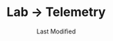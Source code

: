 ---
layout: telemetry.njk
title: Lab → Telemetry
date: Last Modified
intro: I'm experimenting with different ways to track how I spend my time; the results are below.
practice:
    - music:
        - date: 2021-01-01
          minutes: 205
          notes: Learning and documenting the controls of the Korg Volca Sample
        - date: 2021-01-02
          minutes: 85
          notes: Learning and documenting the controls of the Korg Volca Sample
        - date: 2021-01-03
          minutes: 15
          notes: Learning music theory
        - date: 2021-01-13
          minutes: 15
          notes: Documenting the controls of the Korg Volca Sample
        - date: 2021-01-14
          minutes: 10
          notes: Listening to previous recordings
        - date: 2021-01-15
          minutes: 30
          notes: Setting up gear and playing around
        - date: 2021-01-16
          minutes: 240
          notes: Recording with Microcosm and research for project
        - date: 2021-01-18
          minutes: 20
          notes: Researching PCM
        - date: 2021-01-19
          minutes: 45
          notes: Researching recording gear and recording samples
        - date: 2021-01-23
          minutes: 300
          notes: Recording samples
        - date: 2021-01-24
          minutes: 540
          notes: Recording samples
        - date: 2021-01-26
          minutes: 120
          notes: Recording samples
        - date: 2021-01-27
          minutes: 120
          notes: Recording samples
        - date: 2021-02-01
          minutes: 60
          notes: Exporting samples and planning music project
        - date: 2021-02-06
          minutes: 150
          notes: Recording music
    - coding:
        - date: 2021-01-01
          minutes: 200
          notes: Working on my website
        - date: 2021-01-02
          minutes: 200
          notes: Working on my website
        - date: 2021-01-02
          minutes: 50
          notes: Working on my website
        - date: 2021-01-05
          minutes: 35
          notes: Working on my website
        - date: 2021-01-06
          minutes: 5
          notes: Working on my website
        - date: 2021-01-07
          minutes: 30
          notes: Working on my website
        - date: 2021-01-08
          minutes: 10
          notes: Working on my website
        - date: 2021-01-09
          minutes: 55
          notes: Working on my website
        - date: 2021-01-10
          minutes: 10
          notes: Working on my website
        - date: 2021-01-12
          minutes: 5
          notes: Working on my website
        - date: 2021-01-17
          minutes: 240
          notes: Working on my website
        - date: 2021-01-18
          minutes: 60
          notes: Working on my website
        - date: 2021-01-25
          minutes: 180
          notes: Working on my website
        - date: 2021-01-30
          minutes: 60
          notes: Working on my website
        - date: 2021-02-06
          minutes: 60
          notes: Working on FEMICOM site redesign
        - date: 2021-02-13
          minues: 15
          notes: Working on FEMICON site redesign
        - date: 2021-02-17
          minutes: 15
          notes: Working on FEMICOM site redesign
        - date: 2021-02-18
          minutes: 120
          notes: Working on FEMICOM site redesign
reading:
    - title: Design as Art
      author: Bruno Munari
      year: 1966
      progress:
        - date: 2021-01-01
          percent: 10
        - date: 2021-01-02
          percent: 17
        - date: 2021-01-04
          percent: 19
        - date: 2021-01-05
          percent: 24
        - date: 2021-01-06
          percent: 29
        - date: 2021-01-07
          percent: 51
        - date: 2021-01-08
          percent: 59
        - date: 2021-01-09
          percent: 100
    - title: Music Theory for Electronic Music Producers
      author: J. Anthony Allen
      year: 2018
      progress:
        - date: 2021-01-02
          percent: 7
        - date: 2021-01-03
          percent: 22
        - date: 2021-01-04
          percent: 30
        - date: 2021-01-05
          percent: 32
        - date: 2021-01-06
          percent: 33
        - date: 2021-01-09
          percent: 39
        - date: 2021-01-10
          percent: 43
        - date: 2021-01-12
          percent: 50
        - date: 2021-01-13
          percent: 51
        - date: 2021-01-15
          percent: 55
        - date: 2021-01-20
          percent: 58
        - date: 2021-01-23
          percent: 65
        - date: 2021-01-24
          percent: 70
        - date: 2021-01-31
          percent: 74
        - date: 2021-02-02
          percent: 100
    - title: The Curated Closet
      author: Anuschka Rees
      year: 2016
      progress:
        - date: 2021-01-11
          percent: 19
        - date: 2021-01-12
          percent: 22
        - date: 2021-01-20
          percent: 28
        - date: 2021-01-24
          percent: 31
        - date: 2021-01-25
          percent: 34
        - date: 2021-01-30
          percent: 38
        - date: 2021-02-02
          percent: 44
        - date: 2021-02-08
          percent: 54
        - date: 2021-02-11
          percent: 56
    - title: How to Be an Anticapitalist in the 21st Century
      author: Erik Olin Wright
      year: 2019
      progress:
        - date: 2021-02-02
          percent: 1
        - date: 2021-02-06
          percent: 2
        - date: 2021-02-17
          percent: 11
placesofinterest:
    - name:
      citystate:
      country:
      link:
      notes:
walking:
  - date: 2021-01-01
    steps: 2474
    distancemiles: 1.02
  - date: 2021-01-02
    steps: 1691
    distancemiles: 0.7
  - date: 2021-01-03
    steps: 3724
    distancemiles: 1.54
  - date: 2021-01-04
    steps: 2328
    distancemiles: 0.96
  - date: 2021-01-05
    steps: 2117
    distancemiles: 0.87
  - date: 2021-01-06
    steps: 1445
    distancemiles: 0.6
  - date: 2021-01-07
    steps: 2412
    distancemiles: 1
  - date: 2021-01-08
    steps: 1295
    distancemiles: .54
  - date: 2021-01-09
    steps: 2063
    distancemiles: .85
  - date: 2021-01-10
    steps: 3055
    distancemiles: 1.26
  - date: 2021-01-11
    steps: 1689
    distancemiles: 0.7
  - date: 2021-01-12
    steps: 2008
    distancemiles: .83
  - date: 2021-01-13
    steps: 1720
    distancemiles: .71
  - date: 2021-01-14
    steps: 2861
    distancemiles: 1.18
  - date: 2021-01-15
    steps: 1967
    distancemiles: .81
  - date: 2021-01-16
    steps: 1405
    distancemiles: .58
  - date: 2021-01-17
    steps: 3186
    distancemiles: 1.32
  - date: 2021-01-18
    steps: 2254
    distancemiles: .93
  - date: 2021-01-19
    steps: 587
    distancemiles: .24
  - date: 2021-01-20
    steps: 1364
    distancemiles: .56
  - date: 2021-01-21
    steps: 2835
    distancemiles: 1.17
  - date: 2021-01-22
    steps: 1808
    distancemiles: .75
  - date: 2021-01-23
    steps: 1881
    distancemiles: .78
  - date: 2021-01-24
    steps: 2634
    distancemiles: 1.09
  - date: 2021-01-25
    steps: 1610
    distancemiles: .67
  - date: 2021-01-26
    steps: 1419
    distancemiles: .59
  - date: 2021-01-27
    steps: 341
    distancemiles: .14
  - date: 2021-01-28
    steps: 540
    distancemiles: .22
  - date: 2021-01-29
    steps: 2443
    distancemiles: 1.01
  - date: 2021-01-30
    steps: 1263
    distancemiles: .52
  - date: 2021-01-31
    steps: 2088
    distancemiles: .86
  - date: 2021-02-01
    steps: 3598
    distancemiles: 1.49
  - date: 2021-02-02
    steps: 1322
    distancemiles: .55
  - date: 2021-02-03
    steps: 2629
    distancemiles: 1.09
  - date: 2021-02-04
    steps: 1042
    distancemiles: .43
  - date: 2021-02-05
    steps: 1042
    distancemiles: .43
  - date: 2021-02-06
    steps: 1618
    distancemiles: .67
  - date: 2021-02-07
    steps: 2054
    distancemiles: .85
  - date: 2021-02-08
    steps: 3909
    distancemiles: 1.62
  - date: 2021-02-09
    steps: 2301
    distancemiles: .95
  - date: 2021-02-10
    steps: 4206
    distancemiles: 1.74
  - date: 2021-02-11
    steps: 1959
    distancemiles: .81
  - date: 2021-02-12
    steps: 1805
    distancemiles: .75
  - date: 2021-02-13
    steps: 1792
    distancemiles: .74
  - date: 2021-02-14
    steps: 1681
    distancemiles: .69
  - date: 2021-02-15
    steps: 2157
    distancemiles: .89
  - date: 2021-02-19
    steps: 1121
    distancemiles: .46
  - date: 2021-02-20
    steps: 1816
    distancemiles: .75
weight:
  - date: 2021-01-01
    difflbs: 0
  - date: 2021-01-04
    difflbs: -0.2
  - date: 2021-01-05
    difflbs: -0.6
  - date: 2021-01-06
    difflbs: -1.4
  - date: 2021-01-07
    difflbs: -2
  - date: 2021-01-08
    difflbs: -1.2
  - date: 2021-01-09
    difflbs: -1.6
  - date: 2021-01-10
    difflbs: -1.2
  - date: 2021-01-11
    difflbs: -2
  - date: 2021-01-12
    difflbs: -2.2
  - date: 2021-01-13
    difflbs: -2.4
  - date: 2021-01-14
    difflbs: -1.8
  - date: 2021-01-15
    difflbs: -1.4
  - date: 2021-01-16
    difflbs: -1.6
  - date: 2021-01-17
    difflbs: -1.4
  - date: 2021-01-18
    difflbs: -1.4
  - date: 2021-01-19
    difflbs: -2.2
  - date: 2021-01-20
    difflbs: -1
  - date: 2021-01-21
    difflbs: -1.8
  - date: 2021-01-22
    difflbs: -2.8
  - date: 2021-01-23
    difflbs: -2.8
  - date: 2021-01-24
    difflbs: -2.8
  - date: 2021-01-25
    difflbs: -3
  - date: 2021-01-26
    difflbs: -2.4
  - date: 2021-01-27
    difflbs: -2.8
  - date: 2021-01-28
    difflbs: -2.4
  - date: 2021-01-30
    difflbs: -3.2
  - date: 2021-01-31
    difflbs: -1.6
  - date: 2021-02-01
    difflbs: -2.2
  - date: 2021-02-03
    difflbs: -3.4
  - date: 2021-02-05
    difflbs: -3.6
  - date: 2021-02-06
    difflbs: -3.8
  - date: 2021-02-07
    difflbs: -4.2
  - date: 2021-02-08
    difflbs: -4.2
  - date: 2021-02-09
    difflbs: -5
  - date: 2021-02-10
    difflbs: -5
  - date: 2021-02-11
    difflbs: -4
  - date: 2021-02-12
    difflbs: -4.2
  - date: 2021-02-13
    difflbs: -4
  - date: 2021-02-20
    difflbs: -1.2
  - date: 2021-02-21
    difflbs: -1.4
---